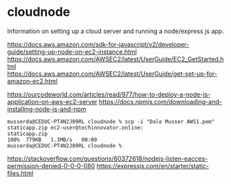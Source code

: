 # cloudnode
Information on setting up a cloud server and running a node/express js app.

<https://docs.aws.amazon.com/sdk-for-javascript/v2/developer-guide/setting-up-node-on-ec2-instance.html><br />
<https://docs.aws.amazon.com/AWSEC2/latest/UserGuide/EC2_GetStarted.html><br />
<https://docs.aws.amazon.com/AWSEC2/latest/UserGuide/get-set-up-for-amazon-ec2.html>

<https://ourcodeworld.com/articles/read/977/how-to-deploy-a-node-js-application-on-aws-ec2-server>
<https://docs.npmjs.com/downloading-and-installing-node-js-and-npm>

```
musserda@CEDUC-PT4N2J09RL cloudnode % scp -i "Dale Musser AWS1.pem" staticapp.zip ec2-user@techinnovator.online:
staticapp.zip                                                        100%  779KB   1.3MB/s   00:00    
musserda@CEDUC-PT4N2J09RL cloudnode % 

```
<https://stackoverflow.com/questions/60372618/nodejs-listen-eacces-permission-denied-0-0-0-080>
<https://expressjs.com/en/starter/static-files.html>
